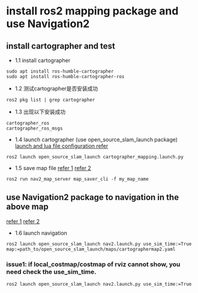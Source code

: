# install ros2 mapping package and use Navigation2
## install cartographer and test
- 1.1 install cartographer
```bashrc
sudo apt install ros-humble-cartographer
sudo apt install ros-humble-cartographer-ros
```
- 1.2 测试cartographer是否安装成功
```bashrc
ros2 pkg list | grep cartographer
```

- 1.3 出现以下安装成功
```bashrc
cartographer_ros
cartographer_ros_msgs
```

- 1.4 launch cartographer (use open_source_slam_launch package)
[launch and lua file configuration refer](https://github.com/ROBOTIS-GIT/turtlebot3/tree/humble-devel/turtlebot3_cartographer)
```bashrc
ros2 launch open_source_slam_launch cartographer_mapping.launch.py
```


- 1.5 save map file
[refer 1](https://github.com/ros-navigation/navigation2/tree/humble/nav2_map_server)
[refer 2](https://roboticsbackend.com/ros2-nav2-tutorial/)
```bashrc
ros2 run nav2_map_server map_saver_cli -f my_map_name
```

## use Navigation2 package to navigation in the above map 
[refer 1](https://roboticsbackend.com/ros2-nav2-tutorial/)
[refer 2](https://github.com/ROBOTIS-GIT/turtlebot3/tree/humble-devel/turtlebot3_navigation2)
- 1.6 launch navigation
```bashrc
ros2 launch open_source_slam_launch nav2.launch.py use_sim_time:=True map:=path_to/open_source_slam_launch/maps/cartographermap2.yaml
```

### issue1: if local_costmap/costmap of rviz cannot show, you need check the use_sim_time.
```bashrc
ros2 launch open_source_slam_launch nav2.launch.py use_sim_time:=True
```